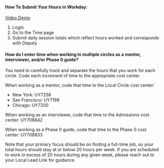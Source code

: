 #### How To Submit Your Hours in Workday:
[Video Demo](https://drive.google.com/file/d/0B7uFhzfRtRRGSWlaWk1MS0ttb3gzaWJYenp3dlhPYl9nM253/view?usp=sharing)

1. Login
2. Go to the Time page
3. Submit daily session totals which reflect hours worked and corresponds with Deputy

#### How do I enter time when working in multiple circles as a mentor, interviewer, and/or Phase 0 guide?

You need to carefully track and separate the hours that you work for each circle.  Code each increment of time to the appropriate cost center.

When working as a mentor, code that time to the Local Circle cost center:
- New York: UY7258
- San Francisco: UY7199
- Chicago: UY7200

When working as an interviewer, code that time to the Admissions cost center: UY708842

When working as a Phase 0 guide, code that time to the Phase 0 cost center: UY708833

Note that your primary focus should be on finding a full-time job, so your total hours should stay at or below 20 hours per week.  If you are scheduled to work in excess of 20 hours during any given week, please reach out to your Local Lead Link for guidance.


